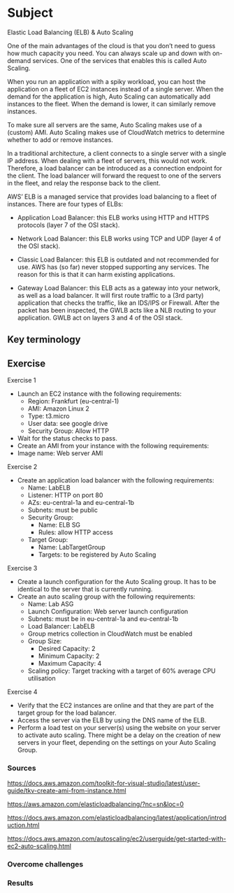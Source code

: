 # Subject
Elastic Load Balancing (ELB) & Auto Scaling

One of the main advantages of the cloud is that you don’t need to guess how much capacity you need. You can always scale up and down with on-demand services. One of the services that enables this is called Auto Scaling.

When you run an application with a spiky workload, you can host the application on a fleet of EC2 instances instead of a single server. When the demand for the application is high, Auto Scaling can automatically add instances to the fleet. When the demand is lower, it can similarly remove instances.

To make sure all servers are the same, Auto Scaling makes use of a (custom) AMI. Auto Scaling makes use of CloudWatch metrics to determine whether to add or remove instances.

In a traditional architecture, a client connects to a single server with a single IP address. When dealing with a fleet of servers, this would not work. Therefore, a load balancer can be introduced as a connection endpoint for the client. The load balancer will forward the request to one of the servers in the fleet, and relay the response back to the client.

AWS’ ELB is a managed service that provides load balancing to a fleet of instances. There are four types of ELBs:  

- Application Load Balancer: this ELB works using HTTP and HTTPS protocols (layer 7 of the OSI stack).  

- Network Load Balancer: this ELB works using TCP and UDP (layer 4 of the OSI stack).  

- Classic Load Balancer: this ELB is outdated and not recommended for use. AWS has (so far) never stopped supporting any services. The reason for this is that it can harm existing applications.  

- Gateway Load Balancer: this ELB acts as a gateway into your network, as well as a load balancer. It will first route traffic to a (3rd party) application that checks the traffic, like an IDS/IPS or Firewall. After the packet has been inspected, the GWLB acts like a NLB routing to your application. GWLB act on layers 3 and 4 of the OSI stack.

## Key terminology


## Exercise
Exercise 1
- Launch an EC2 instance with the following requirements:
    * Region: Frankfurt (eu-central-1)
    * AMI: Amazon Linux 2
    * Type: t3.micro
    * User data: see google drive  
    * Security Group: Allow HTTP
- Wait for the status checks to pass.
- Create an AMI from your instance with the following requirements:
- Image name: Web server AMI    

Exercise 2
- Create an application load balancer with the following requirements:
    * Name: LabELB
    * Listener: HTTP on port 80
    * AZs: eu-central-1a and eu-central-1b
    * Subnets: must be public
    * Security Group: 
        - Name: ELB SG
        - Rules: allow HTTP access
    * Target Group:
        - Name: LabTargetGroup
        - Targets: to be registered by Auto Scaling
  
Exercise 3
- Create a launch configuration for the Auto Scaling group. It has to be identical to the server that is currently running.
- Create an auto scaling group with the following requirements:
    * Name: Lab ASG
    * Launch Configuration: Web server launch configuration
    * Subnets: must be in eu-central-1a and eu-central-1b
    * Load Balancer: LabELB
    * Group metrics collection in CloudWatch must be enabled
    * Group Size:
        - Desired Capacity: 2
        - Minimum Capacity: 2
        - Maximum Capacity: 4
    * Scaling policy: Target tracking with a target of 60% average CPU utilisation


Exercise 4
- Verify that the EC2 instances are online and that they are part of the target group for the load balancer.
- Access the server via the ELB by using the DNS name of the ELB.
- Perform a load test on your server(s) using the website on your server to activate auto scaling. There might be a delay on the creation of new servers in your fleet, depending on the settings on your Auto Scaling Group.

### Sources
https://docs.aws.amazon.com/toolkit-for-visual-studio/latest/user-guide/tkv-create-ami-from-instance.html  

https://aws.amazon.com/elasticloadbalancing/?nc=sn&loc=0  

https://docs.aws.amazon.com/elasticloadbalancing/latest/application/introduction.html  

https://docs.aws.amazon.com/autoscaling/ec2/userguide/get-started-with-ec2-auto-scaling.html  



### Overcome challenges


### Results